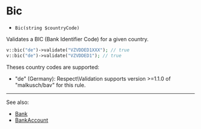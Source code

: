 # Bic

- `Bic(string $countryCode)`

Validates a BIC (Bank Identifier Code) for a given country.

```php
v::bic("de")->validate("VZVDDED1XXX"); // true
v::bic("de")->validate("VZVDDED1"); // true
```

Theses country codes are supported:

 * "de" (Germany): Respect\Validation supports version >=1.1.0 of "malkusch/bav" for this rule.

***
See also:

  * [Bank](Bank.md)
  * [BankAccount](BankAccount.md)

